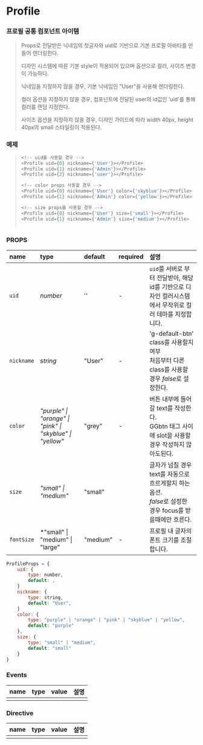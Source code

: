 # Profile

### 프로필 공통 컴포넌트 아이템
>
> Props로 전달받은 닉네임의 첫글자와 uid로 기반으로 기본 프로필 아바타를 만들어 렌더링한다.
>
> 디자인 시스템에 따른 기본 style이 적용되어 있으며 옵션으로 컬러, 사이즈 변경이 가능하다.
>
> 닉네임을 지정하지 않을 경우, 기본 닉네임인 "User"을 사용해 렌더링한다.
>
> 컬러 옵션을 지정하지 않을 경우, 컴포넌트에 전달된 user의 id값인 'uid'를 통해 컬러를 랜덤 지정한다.
>
> 사이즈 옵션을 지정하지 않을 경우, 디자인 가이드에 따라 width 40px, height 40px의 small 스타일링이 적용된다.



###  예제
>
> ```js
> <!-- uid를 사용할 경우 -->
> <Profile uid={0} nickname={'User'}></Profile> 
> <Profile uid={1} nickname={'Admin'}></Profile>
> <Profile uid={2} nickname={'user'}></Profile>
> 
> <!-- color props 사용할 경우 -->
> <Profile uid={0} nickname={'User'} color={'skyblue'}></Profile>
> <Profile uid={1} nickname={'Admin'} color={'yellow'}></Profile> 
>
> <!-- size props를 사용할 경우 -->
> <Profile uid={0} nickname={'User'} size={'small'}></Profile>
> <Profile uid={1} nickname={'Admin'} size={'medium'}></Profile>
>  
> ```



### **PROPS**

| name           | type      | default  | required | 설명                                                         |
| :------------- | :-------- | :------- | :------- | :----------------------------------------------------------- |
| `uid`         | *number*  | '' | -        | `uid`를 서버로 부터 전달받아, 해당 id를 기반으로 디자인 컬러시스템에서 무작위로 컬러 테마를 지정합니다. |
| `nickname` | *string* | "User"     | -        | 'g-default-btn' class를 사용할지 여부<br />처음부터 다른  class를 사용할 경우 *false*로 설정한다. |
| `color`      | *"purple" \| "orange" \| "pink" \| "skyblue" \| "yellow"*  | "grey"       | -        | 버튼 내부에 들어갈 text를 작성한다.<br />GGbtn 태그 사이에 slot을 사용할 경우 작성하지 않아도된다. |
| `size`     | *"small" \| "medium"* | "small"    |          | 글자가 넘칠 경우 text를 자동으로 흐르게할지 하는 옵션.<br />*false*로 설정한 경우 focus를 받을때에만 흐른다. |
| `fontSize`     | *"small" \| "medium" \| "large"  | "medium"    |     -     |  프로필 내 글자의 폰트 크기를 조절합니다.  |

```js
ProfileProps = {
    uid: {
        type: number,
        default: ,
    }
    nickname: {
        type: string,
        default: "User",
    }
    color: {
        type: "purple" | "orange" | "pink" | "skyblue" | "yellow",
        default: "purple"
    },
    size: {
        type: "small" | "medium",
        default: "small"
    }
}
```



### **Events**

| name    | type    | value       | 설명                                                         |
| :------ | :------ | ----------- | :----------------------------------------------------------- |
|   |  |   |   |



### **Directive**

| name      | type      | value | 설명                                             |
| :-------- | :-------- | ----- | :----------------------------------------------- |
|   |   |    |   |